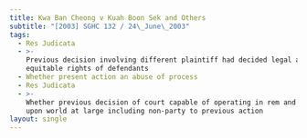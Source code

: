 ```yaml
---
title: Kwa Ban Cheong v Kuah Boon Sek and Others
subtitle: "[2003] SGHC 132 / 24\_June\_2003"
tags:
  - Res Judicata
  - >-
    Previous decision involving different plaintiff had decided legal and
    equitable rights of defendants
  - Whether present action an abuse of process
  - Res Judicata
  - >-
    Whether previous decision of court capable of operating in rem and binding
    upon world at large including non-party to previous action
layout: single
---
```


